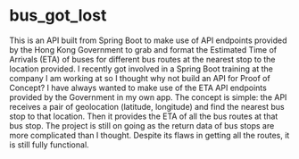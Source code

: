 # bus_got_lost

This is an API built from Spring Boot to make use of API endpoints provided by the Hong Kong Government to grab and format the Estimated Time of Arrivals (ETA) of buses for different bus routes at the nearest stop to the location provided.
I recently got involved in a Spring Boot training at the company I am working at so I thought why not build an API for Proof of Concept? I have always wanted to make use of the ETA API endpoints provided by the Government in my own app.
The concept is simple: the API receives a pair of geolocation (latitude, longitude) and find the nearest bus stop to that location. Then it provides the ETA of all the bus routes at that bus stop. The project is still on going as the return data of bus stops are more complicated than I thought. Despite its flaws in getting all the routes, it is still fully functional.

